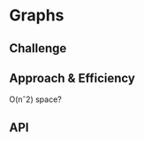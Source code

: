# Graphs
<!-- Short summary or background information -->

## Challenge
<!-- Description of the challenge -->

## Approach & Efficiency
O(nˆ2) space?
<!-- What approach did you take? Why? What is the Big O space/time for this approach? -->

## API
<!-- Description of each method publicly available in your Graph -->